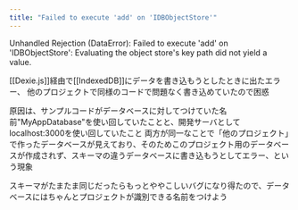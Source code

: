 ```yaml
---
title: "Failed to execute 'add' on 'IDBObjectStore'"
---
```


Unhandled Rejection (DataError): Failed to execute 'add' on 'IDBObjectStore': Evaluating the object store's key path did not yield a value.

[[Dexie.js]]経由で[[IndexedDB]]にデータを書き込もうとしたときに出たエラー、
他のプロジェクトで同様のコードで問題なく書き込めていたので困惑

原因は、サンプルコードがデータベースに対してつけていた名前"MyAppDatabase"を使い回していたことと、開発サーバとしてlocalhost:3000を使い回していたこと
両方が同一なことで「他のプロジェクト」で作ったデータベースが見えており、そのためこのプロジェクト用のデータベースが作成されず、スキーマの違うデータベースに書き込もうとしてエラー、という現象

スキーマがたまたま同じだったらもっとややこしいバグになり得たので、データベースにはちゃんとプロジェクトが識別できる名前をつけよう

